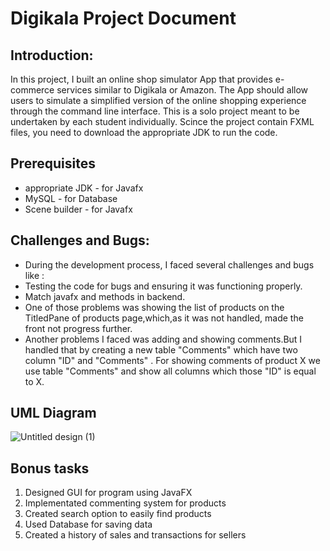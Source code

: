 # Digikala Project Document

## Introduction:

In this project, I built an online shop simulator App that provides e-commerce services similar to Digikala or Amazon. The App should allow users to simulate a simplified version of the online shopping experience through the command line interface. This is a solo project meant to be undertaken by each student individually.
Scince the project contain FXML files, you need to download the appropriate JDK to run the code.

## Prerequisites
- appropriate JDK - for Javafx
- MySQL - for Database
- Scene builder - for Javafx

## Challenges and Bugs:
- During the development process, I faced several challenges and bugs like :
- Testing the code for bugs and ensuring it was functioning properly.
- Match javafx and methods in backend.
- One of those problems was showing the list of products on the TitledPane of products page,which,as it was not handled,
  made the front not progress further.
- Another problems I faced was adding and showing comments.But I handled that by creating a new table "Comments" which have two column "ID" and "Comments" .
  For showing comments of product X we use table "Comments" and show all columns which those "ID" is equal to X.

## UML Diagram
![Untitled design (1)](https://user-images.githubusercontent.com/77670851/233021163-aefede7d-4b6b-46c2-adec-69278649ed7e.png)

## Bonus tasks

1. Designed GUI for program using JavaFX
2. Implementated commenting system for products
3. Created search option to easily find products
4. Used Database for saving data
5. Created a history of sales and transactions for sellers
